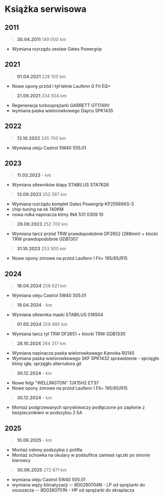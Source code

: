 
# Książka serwisowa

## 2011
>**30.04.2011**
> 149 000 km
- Wymiana rozrządu zestaw Gates Powergrip

## 2021
>**01.04.2021**
> 228 100 km
- Nowe opony przód i tył letnie Laufenn G Fit EQ+

>**21.09.2021**
> 234 504 km
- Regeneracja turbosprężarki GARRETT GT1749V
- wymiana paska wielorowkowego Dayco 5PK1435

## 2022
>**13.10.2022**
> 245 700 km
- Wymiana oleju Castrol 5W40 505.01

## 2023

>**11.03.2023**
> \- km
- Wymiana siłowników klapy STABILUS STA7628

>**13.09.2023**
> 252 597 km
- Wymiana rozrządu komplet Gates Powergrip KP25569XS-3 
- chip-tuning na ok 140KM
- nowa rolka napinacza klimy INA 531 0309 10

>**29.09.2023**
> 252 700 km
- Wymiana tarcz przód TRW prawdopodobnie DF2652 (288mm) + klocki TRW prawdopodobnie GDB1307

>**31.10.2023**
> 253 500 km
- Nowe opony zimowe na przód Laufenn I Fit+ 195/65/R15

## 2024

>**18.04.2024**
> 258 621 km

- Wymiana oleju Castrol 5W40 505.01


>**19.04.2024**
> \- km

- Wymiana siłownika maski STABILUS 018504


>**01.05.2024**
> 259 495 km

- Wymiana tarcz tył TRW DF2651 + klocki TRW GDB1330

>**28.10.2024**
> 264 317 km

- Wymiana napinacza paska wielorowkowego Kamoka R0145
- Wymiana paska wielorowkowego SKF 5PK1432 sprawdzenie - sprzęgło klimy igła, sprzęgło alternatora git

>**30.12.2024**
> \- km

- Nowe felgi "WELLINGTON" 7JX15H2 ET37 
- Nowe opony zimowe na przód Laufenn I Fit+ 195/65/R15

>**30.12.2024**
> \- km

- Montaż podgrzewanych spryskiwaczy podłączone po zapłonie z bezpiecznikiem w podszybiu 2.5A

## 2025

>**10.06.2025**
> \- km

- Montaż osłony podszybia z polifta
- Montaż schowka na okulary w podsufitce zamiast rączki po stronie kierowcy

>**30.06.2025**
> 272 871 km

- wymiana oleju Castrol 5W40 505.01
 - wymiana węży klimatyzacji 
 -- 8D0260704N - LP od sprężarki do osuszacza
 -- 8D0260701N - HP od sprężarki do skraplacza


